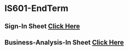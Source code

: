 # IS601-EndTerm

## Sign-In Sheet [Click Here](signin-sheet.md)


## Business-Analysis-In Sheet [Click Here](competative-analysis.md)